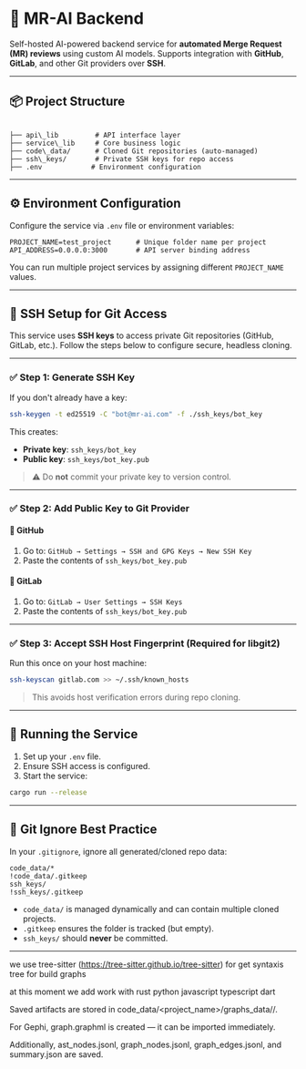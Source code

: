 # 🤖 MR-AI Backend

Self-hosted AI-powered backend service for **automated Merge Request (MR) reviews** using custom AI models.
Supports integration with **GitHub**, **GitLab**, and other Git providers over **SSH**.

---

## 📦 Project Structure

```

├── api\_lib         # API interface layer
├── service\_lib     # Core business logic
├── code\_data/      # Cloned Git repositories (auto-managed)
├── ssh\_keys/       # Private SSH keys for repo access
├── .env            # Environment configuration

````

---

## ⚙️ Environment Configuration

Configure the service via `.env` file or environment variables:

```env
PROJECT_NAME=test_project      # Unique folder name per project
API_ADDRESS=0.0.0.0:3000       # API server binding address
````

You can run multiple project services by assigning different `PROJECT_NAME` values.

---

## 🔐 SSH Setup for Git Access

This service uses **SSH keys** to access private Git repositories (GitHub, GitLab, etc.). Follow the steps below to configure secure, headless cloning.

---

### ✅ Step 1: Generate SSH Key

If you don't already have a key:

```bash
ssh-keygen -t ed25519 -C "bot@mr-ai.com" -f ./ssh_keys/bot_key
```

This creates:

* **Private key**: `ssh_keys/bot_key`
* **Public key**: `ssh_keys/bot_key.pub`

> ⚠️ Do **not** commit your private key to version control.

---

### ✅ Step 2: Add Public Key to Git Provider

#### 🔗 GitHub

1. Go to: `GitHub → Settings → SSH and GPG Keys → New SSH Key`
2. Paste the contents of `ssh_keys/bot_key.pub`

#### 🔗 GitLab

1. Go to: `GitLab → User Settings → SSH Keys`
2. Paste the contents of `ssh_keys/bot_key.pub`

---

### ✅ Step 3: Accept SSH Host Fingerprint (Required for libgit2)

Run this once on your host machine:

```bash
ssh-keyscan gitlab.com >> ~/.ssh/known_hosts
```

> This avoids host verification errors during repo cloning.

---

## 🚀 Running the Service

1. Set up your `.env` file.
2. Ensure SSH access is configured.
3. Start the service:

```bash
cargo run --release
```

---

## 📁 Git Ignore Best Practice

In your `.gitignore`, ignore all generated/cloned repo data:

```gitignore
code_data/*
!code_data/.gitkeep
ssh_keys/
!ssh_keys/.gitkeep
```

* `code_data/` is managed dynamically and can contain multiple cloned projects.
* `.gitkeep` ensures the folder is tracked (but empty).
* `ssh_keys/` should **never** be committed.

---



we use tree-sitter (https://tree-sitter.github.io/tree-sitter) for get syntaxis tree for build graphs

at this moment we add work with
rust
python
javascript
typescript
dart


Saved artifacts are stored in code_data/<project_name>/graphs_data/<timestamp>/.

For Gephi, graph.graphml is created — it can be imported immediately.

Additionally, ast_nodes.jsonl, graph_nodes.jsonl, graph_edges.jsonl, and summary.json are saved.
